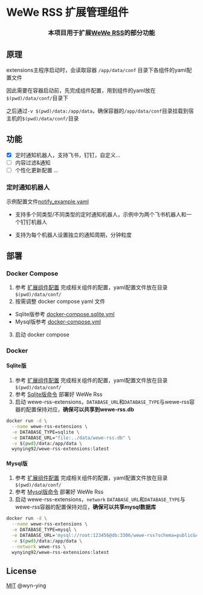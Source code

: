 # WeWe RSS 扩展管理组件

<h3 align="center">本项目用于扩展<a href="https://github.com/cooderl/wewe-rss">WeWe RSS</a>的部分功能

## 原理

extensions主程序启动时，会读取容器 `/app/data/conf` 目录下各组件的yaml配置文件

因此需要在容器启动前，先完成组件配置，用到组件的yaml放在`$(pwd)/data/conf/`目录下

之后通过`-v $(pwd)/data:/app/data`，确保容器的`/app/data/conf`目录挂载到宿主机的`$(pwd)/data/conf/`目录

## 功能

- [x] 定时通知机器人，支持飞书，钉钉，自定义...
- [ ] 内容过滤&通知
- [ ] 个性化更新配置
  ...

### 定时通知机器人

示例配置文件[notify_example.yaml](https://github.com/wyn-ying/wewe-rss-extensions/blob/main/notify_example.yaml)

- 支持多个同类型/不同类型的定时通知机器人，示例中为两个飞书机器人和一个钉钉机器人

- 支持为每个机器人设置独立的通知周期，分钟粒度

## 部署

### Docker Compose
1. 参考 [扩展组件配置](https://github.com/wyn-ying/wewe-rss-extensions/blob/main/docs/configuation.md) 完成相关组件的配置，yaml配置文件放在目录 `$(pwd)/data/conf/`
2. 按需调整 docker compose yaml 文件
- Sqlite版参考 [docker-compose.sqlite.yml](https://github.com/wyn-ying/wewe-rss-extensions/blob/main/docker-compose.sqlite.yml)
- Mysql版参考 [docker-compose.yml](https://github.com/wyn-ying/wewe-rss-extensions/blob/main/docker-compose.yml)
3. 启动 docker compose

### Docker

#### Sqlite版

1. 参考 [扩展组件配置](https://github.com/wyn-ying/wewe-rss-extensions/blob/main/docs/configuation.md) 完成相关组件的配置，yaml配置文件放在目录 `$(pwd)/data/conf/`
2. 参考 [Sqlite版命令](https://github.com/cooderl/wewe-rss#sqlite) 部署好 WeWe Rss
3. 启动 wewe-rss-extensions，`DATABASE_URL`和`DATABASE_TYPE`与wewe-rss容器的配置保持对应，**确保可以共享到wewe-rss.db**

```sh
docker run -d \
  --name wewe-rss-extensions \
  -e DATABASE_TYPE=sqlite \
  -e DATABASE_URL="file:../data/wewe-rss.db" \
  -v $(pwd)/data:/app/data \
  wynying92/wewe-rss-extensions:latest
```

#### Mysql版

1. 参考 [扩展组件配置](https://github.com/wyn-ying/wewe-rss-extensions/blob/main/docs/configuation.md) 完成相关组件的配置，yaml配置文件放在目录 `$(pwd)/data/conf/`
2. 参考 [Mysql版命令](https://github.com/cooderl/wewe-rss#mysql) 部署好 WeWe Rss
3. 启动 wewe-rss-extensions，`network` `DATABASE_URL`和`DATABASE_TYPE`与wewe-rss容器的配置保持对应，**确保可以共享mysql数据库**

```sh
docker run -d \
  --name wewe-rss-extensions \
  -e DATABASE_TYPE=mysql \
  -e DATABASE_URL='mysql://root:123456@db:3306/wewe-rss?schema=public&connect_timeout=30&pool_timeout=30&socket_timeout=30' \
  -v $(pwd)/data:/app/data \
  --network wewe-rss \
  wynying92/wewe-rss-extensions:latest
```

## License

[MIT](https://raw.githubusercontent.com/wyn-ying/wewe-rss-extensions/main/LICENSE) @wyn-ying
